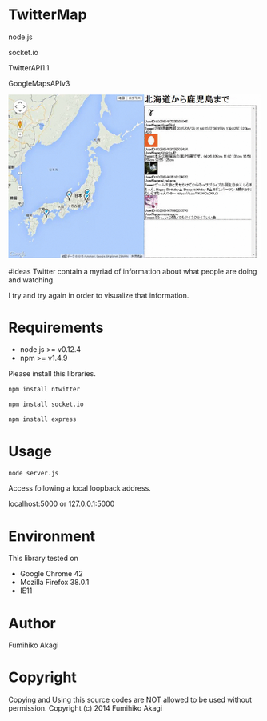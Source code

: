 # TwitterMap
node.js

socket.io

TwitterAPI1.1

GoogleMapsAPIv3

<img src="./Raw/images/twittermap.gif" alt="twittermap">

#Ideas
Twitter contain a myriad of information about what people are doing and watching. 

I try and try again in order to visualize that information.


# Requirements
* node.js >= v0.12.4
* npm >= v1.4.9

Please install this libraries.
```
npm install ntwitter
```

```
npm install socket.io
```

```
npm install express
```

# Usage

```
node server.js
```

Access following a local loopback address.

localhost:5000 or 127.0.0.1:5000



# Environment
This library tested on
- Google Chrome 42
- Mozilla Firefox 38.0.1
- IE11


# Author
Fumihiko Akagi

# Copyright
Copying and Using this source codes are NOT allowed to be used without permission.
Copyright (c) 2014 Fumihiko Akagi
